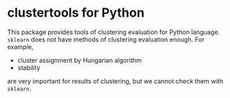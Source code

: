 # clustertools for Python
This package provides tools of clustering evaluation for Python language. `sklearn` does not have methods of clustering evaluation enough. For example, 
* cluster assignment by Hungarian algorithm
* stability

are very important for results of clustering, but we cannot check them with `sklearn`.
